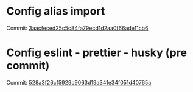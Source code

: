 # Config alias import
Commit: [3aacfeced25c5c84fa79ecd1d2aa0f66ade11cb6](https://github.com/thanhtai-personal/react-principle-level/commit/3aacfeced25c5c84fa79ecd1d2aa0f66ade11cb6)

# Config eslint - prettier - husky (pre commit)
Commit: [528a3f26cf5929c9063d19a341e34f051d40765a](https://github.com/thanhtai-personal/react-principle-level/commit/528a3f26cf5929c9063d19a341e34f051d40765a)
